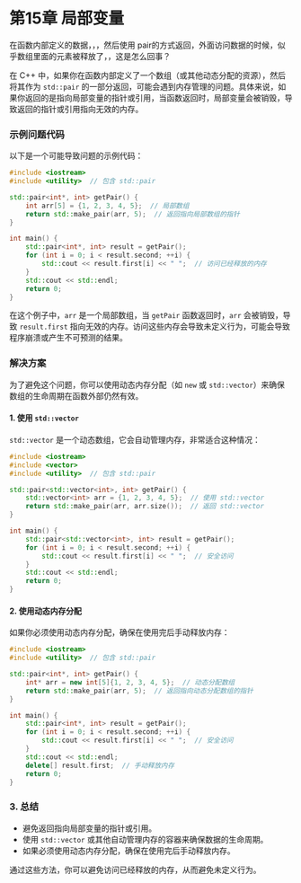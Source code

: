 # 第15章 局部变量

在函数内部定义的数据，，，然后使用 pair的方式返回，外面访问数据的时候，似乎数组里面的元素被释放了，，这是怎么回事？

在 C++ 中，如果你在函数内部定义了一个数组（或其他动态分配的资源），然后将其作为 `std::pair` 的一部分返回，可能会遇到内存管理的问题。具体来说，如果你返回的是指向局部变量的指针或引用，当函数返回时，局部变量会被销毁，导致返回的指针或引用指向无效的内存。

### 示例问题代码

以下是一个可能导致问题的示例代码：

```c++
#include <iostream>
#include <utility>  // 包含 std::pair

std::pair<int*, int> getPair() {
    int arr[5] = {1, 2, 3, 4, 5};  // 局部数组
    return std::make_pair(arr, 5);  // 返回指向局部数组的指针
}

int main() {
    std::pair<int*, int> result = getPair();
    for (int i = 0; i < result.second; ++i) {
        std::cout << result.first[i] << " ";  // 访问已经释放的内存
    }
    std::cout << std::endl;
    return 0;
}
```

在这个例子中，`arr` 是一个局部数组，当 `getPair` 函数返回时，`arr` 会被销毁，导致 `result.first` 指向无效的内存。访问这些内存会导致未定义行为，可能会导致程序崩溃或产生不可预测的结果。

### 解决方案

为了避免这个问题，你可以使用动态内存分配（如 `new` 或 `std::vector`）来确保数组的生命周期在函数外部仍然有效。

#### 1. 使用 `std::vector`

`std::vector` 是一个动态数组，它会自动管理内存，非常适合这种情况：

```c++
#include <iostream>
#include <vector>
#include <utility>  // 包含 std::pair

std::pair<std::vector<int>, int> getPair() {
    std::vector<int> arr = {1, 2, 3, 4, 5};  // 使用 std::vector
    return std::make_pair(arr, arr.size());  // 返回 std::vector
}

int main() {
    std::pair<std::vector<int>, int> result = getPair();
    for (int i = 0; i < result.second; ++i) {
        std::cout << result.first[i] << " ";  // 安全访问
    }
    std::cout << std::endl;
    return 0;
}
```

#### 2. 使用动态内存分配

如果你必须使用动态内存分配，确保在使用完后手动释放内存：

```c++
#include <iostream>
#include <utility>  // 包含 std::pair

std::pair<int*, int> getPair() {
    int* arr = new int[5]{1, 2, 3, 4, 5};  // 动态分配数组
    return std::make_pair(arr, 5);  // 返回指向动态分配数组的指针
}

int main() {
    std::pair<int*, int> result = getPair();
    for (int i = 0; i < result.second; ++i) {
        std::cout << result.first[i] << " ";  // 安全访问
    }
    std::cout << std::endl;
    delete[] result.first;  // 手动释放内存
    return 0;
}
```

### 3. 总结

- 避免返回指向局部变量的指针或引用。
- 使用 `std::vector` 或其他自动管理内存的容器来确保数据的生命周期。
- 如果必须使用动态内存分配，确保在使用完后手动释放内存。

通过这些方法，你可以避免访问已经释放的内存，从而避免未定义行为。
